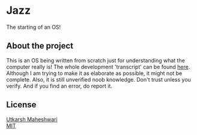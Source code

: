# Jazz
The starting of an OS!

## About the project
This is an OS being written from scratch just for understanding what the
computer really is! The whole development 'transcript' can be found
[here](https://utkarshme.github.io/Jazz/). Although I am trying to
make it as elaborate as possible, it might not be complete. Also, it is
still unverified noob knowledge. Don't trust unless you verify. And if you
find an error, do report it.

## License
[Utkarsh Maheshwari](https://github.com/UtkarshMe)  
[MIT](https://github.com/UtkarshMe/Jazz/blob/master/LICENSE)
